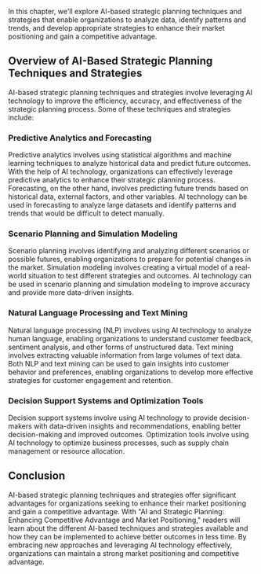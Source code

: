 
In this chapter, we'll explore AI-based strategic planning techniques and strategies that enable organizations to analyze data, identify patterns and trends, and develop appropriate strategies to enhance their market positioning and gain a competitive advantage.

Overview of AI-Based Strategic Planning Techniques and Strategies
-----------------------------------------------------------------

AI-based strategic planning techniques and strategies involve leveraging AI technology to improve the efficiency, accuracy, and effectiveness of the strategic planning process. Some of these techniques and strategies include:

### Predictive Analytics and Forecasting

Predictive analytics involves using statistical algorithms and machine learning techniques to analyze historical data and predict future outcomes. With the help of AI technology, organizations can effectively leverage predictive analytics to enhance their strategic planning process. Forecasting, on the other hand, involves predicting future trends based on historical data, external factors, and other variables. AI technology can be used in forecasting to analyze large datasets and identify patterns and trends that would be difficult to detect manually.

### Scenario Planning and Simulation Modeling

Scenario planning involves identifying and analyzing different scenarios or possible futures, enabling organizations to prepare for potential changes in the market. Simulation modeling involves creating a virtual model of a real-world situation to test different strategies and outcomes. AI technology can be used in scenario planning and simulation modeling to improve accuracy and provide more data-driven insights.

### Natural Language Processing and Text Mining

Natural language processing (NLP) involves using AI technology to analyze human language, enabling organizations to understand customer feedback, sentiment analysis, and other forms of unstructured data. Text mining involves extracting valuable information from large volumes of text data. Both NLP and text mining can be used to gain insights into customer behavior and preferences, enabling organizations to develop more effective strategies for customer engagement and retention.

### Decision Support Systems and Optimization Tools

Decision support systems involve using AI technology to provide decision-makers with data-driven insights and recommendations, enabling better decision-making and improved outcomes. Optimization tools involve using AI technology to optimize business processes, such as supply chain management or resource allocation.

Conclusion
----------

AI-based strategic planning techniques and strategies offer significant advantages for organizations seeking to enhance their market positioning and gain a competitive advantage. With "AI and Strategic Planning: Enhancing Competitive Advantage and Market Positioning," readers will learn about the different AI-based techniques and strategies available and how they can be implemented to achieve better outcomes in less time. By embracing new approaches and leveraging AI technology effectively, organizations can maintain a strong market positioning and competitive advantage.
